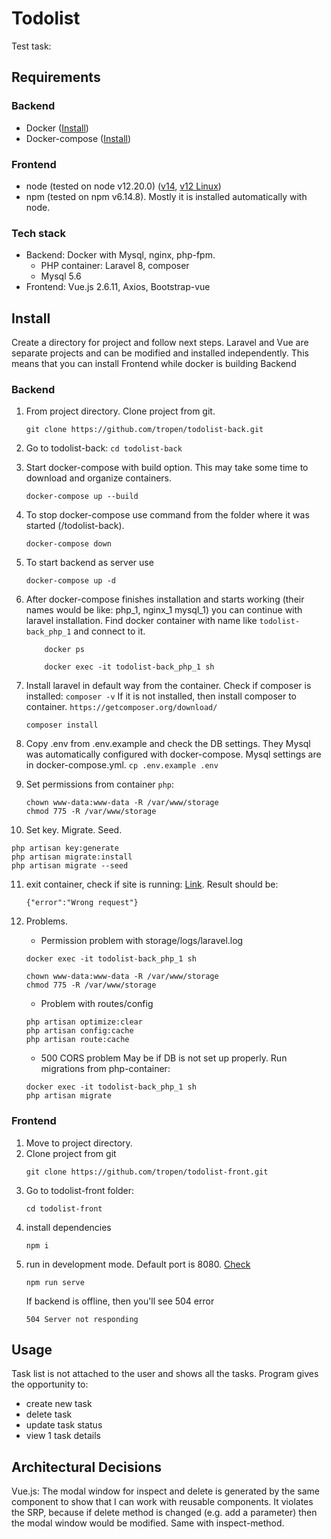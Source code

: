 # Todolist

Test task:

## Requirements

### Backend
- Docker ([Install](https://docs.docker.com/get-docker/))
- Docker-compose ([Install](https://docs.docker.com/compose/install/))
### Frontend
- node (tested on node v12.20.0) ([v14](https://nodejs.org/en/download/), [v12 Linux](https://computingforgeeks.com/how-to-install-nodejs-on-ubuntu-debian-linux-mint/))
- npm (tested on npm v6.14.8). Mostly it is installed automatically with node.
### Tech stack
- Backend: Docker with Mysql, nginx, php-fpm.
  - PHP container: Laravel 8, composer
  - Mysql 5.6
- Frontend: Vue.js 2.6.11, Axios, Bootstrap-vue

## Install
Create a directory for project and follow next steps.
Laravel and Vue are separate projects and can be modified and installed independently.
This means that you can install Frontend while docker is building Backend
### Backend
1. From project directory. Clone project from git.
   ```
   git clone https://github.com/tropen/todolist-back.git
   ```
2. Go to todolist-back: 
   `cd todolist-back`
3. Start docker-compose with build option. This may take some time to download and organize containers.
    ```
    docker-compose up --build
    ```
4. To stop docker-compose use command from the folder where it was started (<project>/todolist-back). 
   ```
   docker-compose down
   ```
5. To start backend as server use
   ```
   docker-compose up -d
   ```
6. After docker-compose finishes installation and starts working (their names would be like: php_1, nginx_1 mysql_1) you can continue with laravel installation.
   Find docker container with name like `todolist-back_php_1` and connect to it.
    ```
        docker ps
   
        docker exec -it todolist-back_php_1 sh 
    ```
7. Install laravel in default way from the container.
   Check if composer is installed: `composer -v`
   If it is not installed, then install composer to container.
   `https://getcomposer.org/download/`

   ```   
   composer install
   ```
8. Copy .env from .env.example and check the DB settings. They Mysql was automatically configured with docker-compose. Mysql settings are in docker-compose.yml.
   `cp .env.example .env`
9. Set permissions from container `php`:
    ```
    chown www-data:www-data -R /var/www/storage
    chmod 775 -R /var/www/storage
    ```
10. Set key. Migrate. Seed.
   ```
   php artisan key:generate
   php artisan migrate:install
   php artisan migrate --seed
   ```
11. exit container, check if site is running: [Link](http://localhost:8001).
    Result should be:
    ```
    {"error":"Wrong request"}
    ```
10. Problems.
    - Permission problem with storage/logs/laravel.log
    ```
    docker exec -it todolist-back_php_1 sh 
     
    chown www-data:www-data -R /var/www/storage
    chmod 775 -R /var/www/storage
    ```
    
    - Problem with routes/config
    ```
    php artisan optimize:clear
    php artisan config:cache
    php artisan route:cache
    ```
    - 500 CORS problem
    May be if DB is not set up properly. Run migrations from php-container:
    ```
    docker exec -it todolist-back_php_1 sh
    php artisan migrate
    ```

### Frontend
1. Move to project directory. 
2. Clone project from git
    ```
    git clone https://github.com/tropen/todolist-front.git
    ```
3. Go to todolist-front folder:
   ```
   cd todolist-front
   ```
4. install dependencies
   ```
   npm i
   ```
5. run in development mode. Default port is 8080. [Check](http://localhost:8080)
   ```
   npm run serve
   ```
   If backend is offline, then you'll see 504 error
   ```
   504 Server not responding
   ```

## Usage
Task list is not attached to the user and shows all the tasks.
Program gives the opportunity to:
- create new task
- delete task
- update task status
- view 1 task details

## Architectural Decisions
Vue.js:
The modal window for inspect and delete is generated by the same component to show that I can work with reusable components.
It violates the SRP, because if delete method is changed (e.g. add a parameter) then the modal window would be modified. Same with inspect-method.
